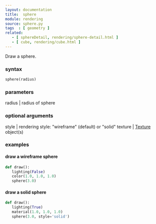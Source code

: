 ```yaml
---
layout: documentation
title:  sphere
module: rendering
source: sphere.py
tags  : [ geometry ]
related:
   - [ sphereDetail, rendering/sphere-detail.html ]
   - [ cube, rendering/cube.html ]
---
```


Draw a sphere.

### syntax 

~~~ python
sphere(radius)
~~~

### parameters

radius | radius of sphere

### optional arguments

style    | rendering style: "wireframe" (default) or "solid"
texture  | [Texture](#) object(s)

### examples

#### draw a wireframe sphere

~~~ python
def draw():
   lighting(False)
   color(1.0, 1.0, 1.0)
   sphere(3.0)
~~~

#### draw a solid sphere

~~~ python
def draw():
   lighting(True)
   material(1.0, 1.0, 1.0)
   sphere(3.0, style='solid')
~~~
